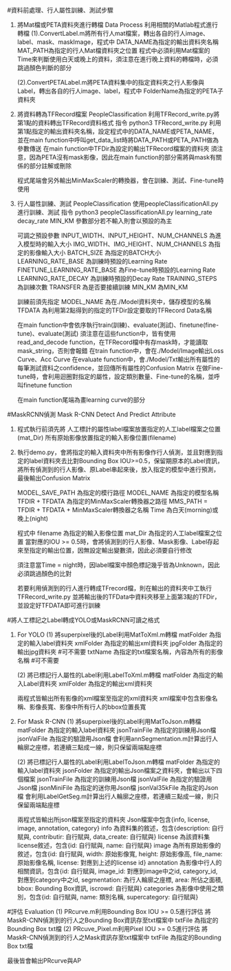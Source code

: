 #資料前處理、行人屬性訓練、測試步驟
1.  將Mat檔或PETA資料夾進行轉檔
    Data Process
    利用相關的Matlab程式進行轉檔
    (1).ConvertLabel.m將所有行人mat檔案，轉出各自的行人image、label、mask、maskImage，程式中
        DATA_NAME為指定的輸出資料夾名稱
	MAT_PATH為指定的行人Mat檔資料夾之位置
	程式中必須利用Mat檔案的Time來判斷使用白天或晚上的資料，須注意在進行晚上資料的轉檔時，必須跳過顏色判斷的部分

    (2).ConvertPETALabel.m將PETA資料集中的指定資料夾之行人影像與Label，轉出各自的行人image、label，程式中
        FolderName為指定的PETA子資料夾

2.  將資料轉為TFRecord檔案
    PeopleClassification
    利用TFRecord_write.py將第1點的資料轉出TFRecord資料格式
    指令 python3 TFRecord_write.py
    利用第1點指定的輸出資料夾名稱，設定程式中的DATA_NAME或PETA_NAME，並在main function中呼叫get_data_list時將DATA_PATH或PETA_PATH做為參數傳送
    在main function中TFDir為設定的輸出TFRecord檔案的資料夾
    須注意，因為PETA沒有mask影像，因此在main function的部分需將與mask有關係的部分註解或刪除
    
    程式尾端會另外輸出MinMaxScaler的轉換器，會在訓練、測試、Fine-tune時使用

3.  行人屬性訓練、測試
    PeopleClassification
    使用peopleClassificationAll.py進行訓練、測試
    指令 python3 peopleClassificationAll.py learning_rate decay_rate MIN_KM
    參數部分若不輸入則會以預設的為主
    
    可調之預設參數
    INPUT_WIDTH、INPUT_HEIGHT、NUM_CHANNELS 為進入模型時的輸入大小
    IMG_WIDTH、IMG_HEIGHT、NUM_CHANNELS 為指定的影像輸入大小
    BATCH_SIZE 為指定的BATCH大小
    LEARNING_RATE_BASE 為訓練時預設的Learning Rate
    FINETUNE_LEARNING_RATE_BASE 為Fine-tune時預設的Learning Rate
    LEARNING_RATE_DECAY 為訓練時預設的Decay Rate
    TRAINING_STEPS 為訓練次數
    TRANSFER 為是否要接續訓練
    MIN_KM 為MIN_KM

    訓練前須先指定
    MODEL_NAME 為在./Model資料夾中，儲存模型的名稱
    TFDATA 為利用第2點得到的指定的TFDir設定要取的TFRecord Data名稱

    在main function中會依序執行train(訓練)、evaluate(測試)、finetune(fine-tune)、evaluate(測試)
    須注意在這些function中，皆有使用read_and_decode function，在TFRecord檔中有存mask時，才能讀取mask_string，否則會報錯
    在train function中，會在./Model/Image輸出Loss Curve、Acc Curve
    在evaluate function中，會./Model/Txt輸出所有屬性的每筆測試資料之confidence，並回傳所有屬性的Confusion Matrix
    在做Fine-tune時，會利用迴圈對指定的屬性，設定類別數量、Fine-tune的名稱，並呼叫finetune function
    
    在main function尾端為畫learning curve的部分

#MaskRCNN偵測
Mask R-CNN Detect And Predict Attribute
1.  程式執行前須先將
        人工標計的屬性label檔案放置指定的人工label檔案之位置(mat_Dir)
        所有原始影像放置指定的輸入影像位置(filename)

2.  執行demo.py，會將指定的輸入資料夾中所有影像作行人偵測，並且對應到指定的label資料夾去比對Bounding Box IOU>=0.5，保留期原本的Label資訊，將所有偵測到的行人影像、原Label串起來後，放入指定的模型中進行預測，最後輸出Confusion Matrix

    MODEL_SAVE_PATH 為指定的模行路徑
    MODEL_NAME 為指定的模型名稱
    TFDIR + TFDATA 為指定的MinMaxScaler轉換器之路徑
    MMS_PATH = TFDIR + TFDATA + MinMaxScaler轉換器之名稱
    Time 為白天(morning)或晚上(night)

    程式中
    filename 為指定的輸入影像位置
    mat_Dir 為指定的人工label檔案之位置
    當對應的IOU >= 0.5時，會將偵測到的行人影像、Mask影像、Label存起來至指定的輸出位置，因無設定輸出變數須，因此必須要自行修改

    須注意當Time = night時，因label檔案中顏色標記幾乎皆為Unknown，因此必須跳過顏色的比對
    
    若要利用偵測到的行人進行轉成TFrecord檔，則在輸出的資料夾中工執行TFRecord_write.py
    並將輸出後的TFData中資料夾移至上面第3點的TFDir，並設定好TFDATA即可進行訓練


#將人工標記之Label轉成YOLO或MaskRCNN可讀之格式
1.  For YOLO
    (1) 將superpixel後的Label利用MatToXml.m轉檔
        matFolder 為指定的輸入label資料夾
        xmlFolder 為指定的輸出xml資料夾
        jpgFolder 為指定的輸出jpg資料夾 #可不需要
        txtName 為指定的txt檔案名稱，內容為所有的影像名稱 #可不需要
    
    (2) 將已標記行人屬性的Label利用LabelToXml.m轉檔
        matFolder 為指定的輸入Label資料夾
        xmlFolder 為指定的輸出xml資料夾

    兩程式皆輸出所有影像的xml檔案至指定的xml資料夾
    xml檔案中包含影像名稱、影像長寬、影像中所有行人的bbox位置長寬

2.  For Mask R-CNN
    (1) 將superpixel後的Label利用MatToJson.m轉檔
        matFolder 為指定的輸入label資料夾
        jsonTrainFile 為指定的訓練用Json檔
        jsonValFile 為指定的驗證用Json檔
        會利用annSegmentation.m計算出行人輪廓之座標，若連續三點成一線，則只保留兩端點座標

    (2) 將已標記行人屬性的Label利用LabelToJson.m轉檔
        matFolder 為指定的輸入label資料夾
        jsonFolder 為指定的輸出Json檔案之資料夾，會輸出以下四個檔案
        jsonTrainFile 為指定的訓練用Json檔
        jsonValFile 為指定的驗證用Json檔
        jsonMiniFile 為指定的迷你用Json檔
        jsonVal35kFile 為指定的Json檔
        會利用LabelGetSeg.m計算出行人輪廓之座標，若連續三點成一線，則只保留兩端點座標

    兩程式皆輸出所json檔案至指定的資料夾
    Json檔案中包含{info, license, image, annotation, category}
    info 為資料集的敘述，包含{description: 自行賦與, contributir: 自行賦與, data_create: 自行賦與}
    license 為該資料集license敘述，包含{id: 自行賦與, name: 自行賦與}
    image 為所有原始影像的敘述，包含{id: 自行賦與, width: 原始影像寬, height: 原始影像高, file_name: 原始影像名稱, license: 對應到上述的license id}
    annotation 為影像中行人的相關資訊，包含{id: 自行賦與, image_id: 對應到image中之id, category_id, 對應到category中之id, segmentation: 為行人輪廓之座標, area: 所佔之面積, bbox: Bounding Box資訊, iscrowd: 自行賦與}
    categories 為影像中使用之類別，包含{id: 自行賦與, name: 類別名稱, supercategory: 自行賦與}

#評估
Evaluation
    (1) PRcurve.m利用Bounding Box IOU >= 0.5進行評估
        將MaskR-CNN偵測到的行人之Bounding Box資訊存至txt檔案中
        txtFile 為指定的Bounding Box txt檔
    (2) PRcuve_Pixel.m利用Pixel IOU >= 0.5進行評估
        將MaskR-CNN偵測到的行人之Mask資訊存至txt檔案中
        txtFile 為指定的Bounding Box txt檔

最後皆會輸出PRcurve與AP
